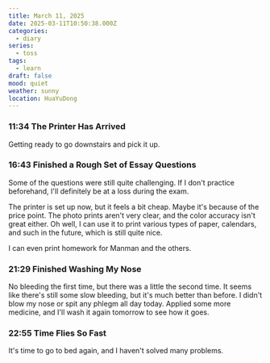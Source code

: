 ```yaml
---
title: March 11, 2025
date: 2025-03-11T10:50:38.000Z
categories:
  - diary
series:
  - toss
tags:
  - learn
draft: false
mood: quiet
weather: sunny
location: HuaYuDong
---
```


### 11:34 The Printer Has Arrived

Getting ready to go downstairs and pick it up.

### 16:43 Finished a Rough Set of Essay Questions

Some of the questions were still quite challenging. If I don't practice beforehand, I'll definitely be at a loss during the exam.

The printer is set up now, but it feels a bit cheap. Maybe it's because of the price point. The photo prints aren't very clear, and the color accuracy isn't great either. Oh well, I can use it to print various types of paper, calendars, and such in the future, which is still quite nice.

I can even print homework for Manman and the others.

### 21:29 Finished Washing My Nose

No bleeding the first time, but there was a little the second time. It seems like there's still some slow bleeding, but it's much better than before. I didn't blow my nose or spit any phlegm all day today. Applied some more medicine, and I'll wash it again tomorrow to see how it goes.

### 22:55 Time Flies So Fast

It's time to go to bed again, and I haven't solved many problems.
